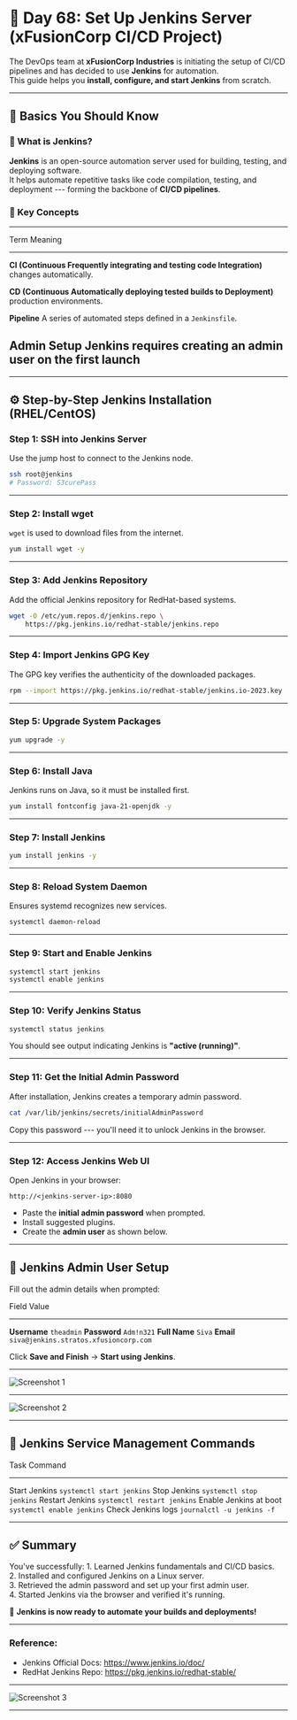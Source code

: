 # 🚀 Day 68: Set Up Jenkins Server (xFusionCorp CI/CD Project)

The DevOps team at **xFusionCorp Industries** is initiating the setup of
CI/CD pipelines and has decided to use **Jenkins** for automation.\
This guide helps you **install, configure, and start Jenkins** from
scratch.

------------------------------------------------------------------------

## 🧠 Basics You Should Know

### 🔹 What is Jenkins?

**Jenkins** is an open-source automation server used for building,
testing, and deploying software.\
It helps automate repetitive tasks like code compilation, testing, and
deployment --- forming the backbone of **CI/CD pipelines**.

### 🔹 Key Concepts

  -----------------------------------------------------------------------
  Term                       Meaning
  -------------------------- --------------------------------------------
  **CI (Continuous           Frequently integrating and testing code
  Integration)**             changes automatically.

  **CD (Continuous           Automatically deploying tested builds to
  Deployment)**              production environments.

  **Pipeline**               A series of automated steps defined in a
                             `Jenkinsfile`.

**Admin Setup**            Jenkins requires creating an admin user on
                             the first launch
  -----------------------------------------------------------------------

------------------------------------------------------------------------

## ⚙️ Step-by-Step Jenkins Installation (RHEL/CentOS)

### **Step 1: SSH into Jenkins Server**

Use the jump host to connect to the Jenkins node.

``` bash
ssh root@jenkins
# Password: S3curePass
```

------------------------------------------------------------------------

### **Step 2: Install wget**

`wget` is used to download files from the internet.

``` bash
yum install wget -y
```

------------------------------------------------------------------------

### **Step 3: Add Jenkins Repository**

Add the official Jenkins repository for RedHat-based systems.

``` bash
wget -O /etc/yum.repos.d/jenkins.repo \
    https://pkg.jenkins.io/redhat-stable/jenkins.repo
```

------------------------------------------------------------------------

### **Step 4: Import Jenkins GPG Key**

The GPG key verifies the authenticity of the downloaded packages.

``` bash
rpm --import https://pkg.jenkins.io/redhat-stable/jenkins.io-2023.key
```

------------------------------------------------------------------------

### **Step 5: Upgrade System Packages**

``` bash
yum upgrade -y
```

------------------------------------------------------------------------

### **Step 6: Install Java**

Jenkins runs on Java, so it must be installed first.

``` bash
yum install fontconfig java-21-openjdk -y
```

------------------------------------------------------------------------

### **Step 7: Install Jenkins**

``` bash
yum install jenkins -y
```

------------------------------------------------------------------------

### **Step 8: Reload System Daemon**

Ensures systemd recognizes new services.

``` bash
systemctl daemon-reload
```

------------------------------------------------------------------------

### **Step 9: Start and Enable Jenkins**

``` bash
systemctl start jenkins
systemctl enable jenkins
```

------------------------------------------------------------------------

### **Step 10: Verify Jenkins Status**

``` bash
systemctl status jenkins
```

You should see output indicating Jenkins is **"active (running)"**.

------------------------------------------------------------------------

### **Step 11: Get the Initial Admin Password**

After installation, Jenkins creates a temporary admin password.

``` bash
cat /var/lib/jenkins/secrets/initialAdminPassword
```

Copy this password --- you'll need it to unlock Jenkins in the browser.

------------------------------------------------------------------------

### **Step 12: Access Jenkins Web UI**

Open Jenkins in your browser:

    http://<jenkins-server-ip>:8080

- Paste the **initial admin password** when prompted.
- Install suggested plugins.
- Create the **admin user** as shown below.

------------------------------------------------------------------------

## 👤 Jenkins Admin User Setup

Fill out the admin details when prompted:

  Field           Value
  --------------- ----------------------------------------
  **Username**    `theadmin`
  **Password**    `Adm!n321`
  **Full Name**   `Siva`
  **Email**       `siva@jenkins.stratos.xfusioncorp.com`

Click **Save and Finish** → **Start using Jenkins**.

---

![Screenshot 1](./assets/Screenshot%202025-10-21%20144810.png)

---

![Screenshot 2](./assets/Screenshot%202025-10-21%20144833.png)

---

## 🧩 Jenkins Service Management Commands

  Task                     Command
  ------------------------ -----------------------------
  Start Jenkins            `systemctl start jenkins`
  Stop Jenkins             `systemctl stop jenkins`
  Restart Jenkins          `systemctl restart jenkins`
  Enable Jenkins at boot   `systemctl enable jenkins`
  Check Jenkins logs       `journalctl -u jenkins -f`

------------------------------------------------------------------------

## ✅ Summary

You've successfully: 1. Learned Jenkins fundamentals and CI/CD basics.\
2. Installed and configured Jenkins on a Linux server.\
3. Retrieved the admin password and set up your first admin user.\
4. Started Jenkins via the browser and verified it's running.

🎉 **Jenkins is now ready to automate your builds and deployments!**

------------------------------------------------------------------------

### Reference: 

- Jenkins Official Docs: <https://www.jenkins.io/doc/>
- RedHat Jenkins Repo: <https://pkg.jenkins.io/redhat-stable/>

---

![Screenshot 3](./assets/Screenshot%202025-10-21%20145026.png)

---
